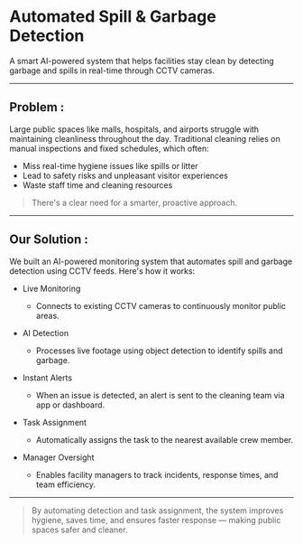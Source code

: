 # Automated Spill & Garbage Detection

A smart AI-powered system that helps facilities stay clean by detecting garbage and spills in real-time through CCTV cameras.

---

## Problem :

Large public spaces like malls, hospitals, and airports struggle with maintaining cleanliness throughout the day. Traditional cleaning relies on manual inspections and fixed schedules, which often:

- Miss real-time hygiene issues like spills or litter  
- Lead to safety risks and unpleasant visitor experiences  
- Waste staff time and cleaning resources  

> There's a clear need for a smarter, proactive approach.

---

## Our Solution :

We built an AI-powered monitoring system that automates spill and garbage detection using CCTV feeds. Here's how it works:

* Live Monitoring  
  - Connects to existing CCTV cameras to continuously monitor public areas.

* AI Detection  
  - Processes live footage using object detection to identify spills and garbage.

* Instant Alerts  
  - When an issue is detected, an alert is sent to the cleaning team via app or dashboard.

* Task Assignment  
  - Automatically assigns the task to the nearest available crew member.

* Manager Oversight  
  - Enables facility managers to track incidents, response times, and team efficiency.

---

> By automating detection and task assignment, the system improves hygiene, saves time, and ensures faster response — making public spaces safer and cleaner.